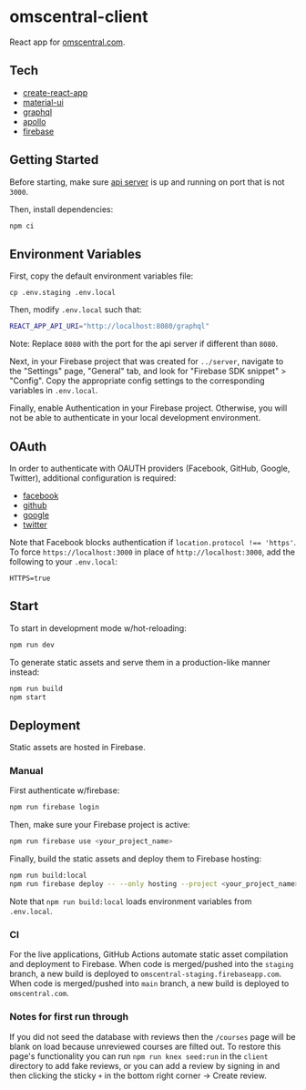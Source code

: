 # omscentral-client

React app for [omscentral.com](https://omscentral.com).

## Tech

- [create-react-app](https://github.com/facebook/create-react-app)
- [material-ui](https://material-ui.com/)
- [graphql](https://graphql.org/)
- [apollo](https://www.apollographql.com/)
- [firebase](https://firebase.google.com/)

## Getting Started

Before starting, make sure [api server](../server/README.md) is up and running on port that is not `3000`.

Then, install dependencies:

```sh
npm ci
```

## Environment Variables

First, copy the default environment variables file:

```
cp .env.staging .env.local
```

Then, modify `.env.local` such that:

```sh
REACT_APP_API_URI="http://localhost:8080/graphql"
```

Note: Replace `8080` with the port for the api server if different than `8080`.

Next, in your Firebase project that was created for `../server`, navigate to the "Settings" page, "General" tab, and look for "Firebase SDK snippet" > "Config". Copy the appropriate config settings to the corresponding variables in `.env.local`.

Finally, enable Authentication in your Firebase project. Otherwise, you will not be able to authenticate in your local development environment.

## OAuth

In order to authenticate with OAUTH providers (Facebook, GitHub, Google, Twitter), additional configuration is required:

- [facebook](https://firebase.google.com/docs/auth/web/facebook-login)
- [github](https://firebase.google.com/docs/auth/web/github-auth)
- [google](https://firebase.google.com/docs/auth/web/google-signin)
- [twitter](https://firebase.google.com/docs/auth/web/twitter-login)

Note that Facebook blocks authentication if `location.protocol !== 'https'`. To force `https://localhost:3000` in place of `http://localhost:3000`, add the following to your `.env.local`:

```
HTTPS=true
```

## Start

To start in development mode w/hot-reloading:

```sh
npm run dev
```

To generate static assets and serve them in a production-like manner instead:

```sh
npm run build
npm start
```

## Deployment

Static assets are hosted in Firebase.

### Manual

First authenticate w/firebase:

```sh
npm run firebase login
```

Then, make sure your Firebase project is active:

```sh
npm run firebase use <your_project_name>
```

Finally, build the static assets and deploy them to Firebase hosting:

```sh
npm run build:local
npm run firebase deploy -- --only hosting --project <your_project_name>
```

Note that `npm run build:local` loads environment variables from `.env.local`.

### CI

For the live applications, GitHub Actions automate static asset compilation and deployment to Firebase. When code is merged/pushed into the `staging` branch, a new build is deployed to `omscentral-staging.firebaseapp.com`. When code is merged/pushed into `main` branch, a new build is deployed to `omscentral.com`.

### Notes for first run through

If you did not seed the database with reviews then the `/courses` page will be blank on load because unreviewed courses are filted out. To restore this page's functionality you can run `npm run knex seed:run` in the `client` directory to add fake reviews, or you can add a review by signing in and then clicking the sticky `+` in the bottom right corner -> Create review.